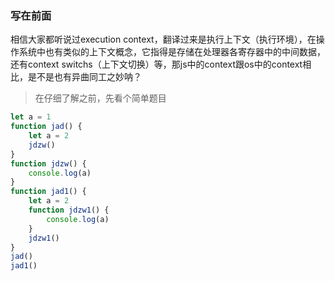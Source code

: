### 写在前面
相信大家都听说过execution context，翻译过来是执行上下文（执行环境），在操作系统中也有类似的上下文概念，它指得是存储在处理器各寄存器中的中间数据，还有context switchs（上下文切换）等，那js中的context跟os中的context相比，是不是也有异曲同工之妙呐？

>在仔细了解之前，先看个简单题目
```js
let a = 1
function jad() {
    let a = 2
    jdzw()
}
function jdzw() {
    console.log(a)
}
function jad1() {
    let a = 2
    function jdzw1() {
        console.log(a)
    }
    jdzw1()
}
jad()
jad1()
```